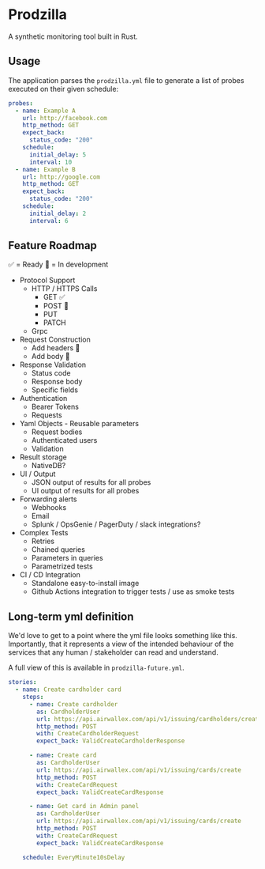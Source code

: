 # Prodzilla

A synthetic monitoring tool built in Rust.

## Usage

The application parses the `prodzilla.yml` file to generate a list of probes executed on their given schedule:

```yml
probes:
  - name: Example A
    url: http://facebook.com
    http_method: GET
    expect_back:
      status_code: "200"
    schedule:
      initial_delay: 5
      interval: 10
  - name: Example B
    url: http://google.com
    http_method: GET
    expect_back:
      status_code: "200"
    schedule:
      initial_delay: 2
      interval: 6
```

## Feature Roadmap

:white_check_mark: = Ready
:bricks: = In development

- Protocol Support
    - HTTP / HTTPS Calls
        - GET :white_check_mark:
        - POST :bricks:
        - PUT
        - PATCH
    - Grpc
- Request Construction
    - Add headers :bricks:
    - Add body :bricks:
- Response Validation
    - Status code
    - Response body
    - Specific fields
- Authentication
    - Bearer Tokens
    - Requests
- Yaml Objects - Reusable parameters
    - Request bodies
    - Authenticated users
    - Validation
- Result storage
    - NativeDB?
- UI / Output
    - JSON output of results for all probes
    - UI output of results for all probes
- Forwarding alerts
    - Webhooks
    - Email
    - Splunk / OpsGenie / PagerDuty / slack integrations?
- Complex Tests
    - Retries
    - Chained queries
    - Parameters in queries
    - Parametrized tests
- CI / CD Integration
    - Standalone easy-to-install image
    - Github Actions integration to trigger tests / use as smoke tests

## Long-term yml definition 

We'd love to get to a point where the yml file looks something like this. Importantly, that it represents a view of the intended behaviour of the services that any human / stakeholder can read and understand.

A full view of this is available in `prodzilla-future.yml`.

```yml
stories:
  - name: Create cardholder card
    steps:
      - name: Create cardholder
        as: CardholderUser
        url: https://api.airwallex.com/api/v1/issuing/cardholders/create
        http_method: POST
        with: CreateCardholderRequest
        expect_back: ValidCreateCardholderResponse

      - name: Create card
        as: CardholderUser
        url: https://api.airwallex.com/api/v1/issuing/cards/create
        http_method: POST
        with: CreateCardRequest
        expect_back: ValidCreateCardResponse

      - name: Get card in Admin panel
        as: CardholderUser
        url: https://api.airwallex.com/api/v1/issuing/cards/create
        http_method: POST
        with: CreateCardRequest
        expect_back: ValidCreateCardResponse

    schedule: EveryMinute10sDelay
```